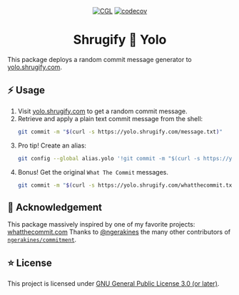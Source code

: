 <div align="center">

[![CGL](https://github.com/shrugify/zealous-stan/actions/workflows/cgl.yaml/badge.svg)](https://github.com/shrugify/zealous-stan/actions/workflows/cgl.yaml)
[![codecov](https://codecov.io/gh/shrugify/yolo/branch/main/graph/badge.svg?token=5FYSOP5ZUZ)](https://codecov.io/gh/shrugify/yolo)

#  Shrugify 🤷 Yolo
</div>

This package deploys a random commit message generator to [yolo.shrugify.com](https://yolo.shrugify.com).

## ⚡ Usage

1. Visit [yolo.shrugify.com](https://yolo.shrugify.com) to get a random commit message.
2. Retrieve and apply a plain text commit message from the shell:
    ```bash
    git commit -m "$(curl -s https://yolo.shrugify.com/message.txt)"
    ```
3. Pro tip! Create an alias:
    ```bash
    git config --global alias.yolo '!git commit -m "$(curl -s https://yolo.shrugify.com/message.txt)"'
    ```
4. Bonus! Get the original `What The Commit` messages.
    ```bash
    git commit -m "$(curl -s https://yolo.shrugify.com/whatthecommit.txt)"
    ```






## 💛 Acknowledgement
This package massively inspired by one of my favorite projects: [whatthecommit.com](https://whatthecommit.com)
Thanks to [@ngerakines](https://github.com/ngerakines) the many other contributors of [`ngerakines/commitment`](https://github.com/ngerakines/commitment).

## ⭐ License
This project is licensed under [GNU General Public License 3.0 (or later)](LICENSE).
